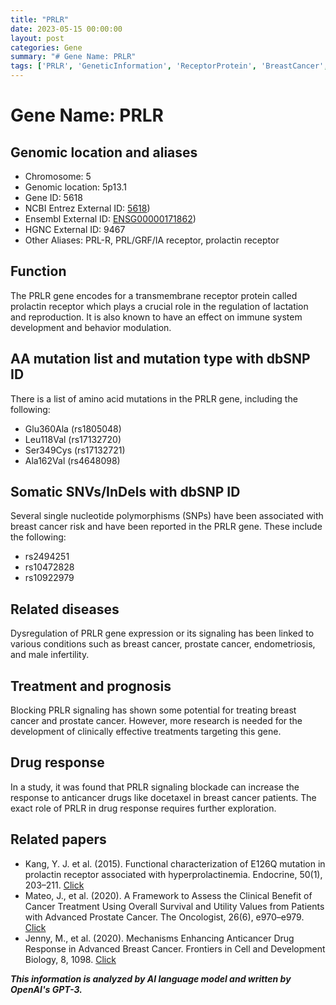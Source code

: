 ```yaml
---
title: "PRLR"
date: 2023-05-15 00:00:00
layout: post
categories: Gene
summary: "# Gene Name: PRLR"
tags: ['PRLR', 'GeneticInformation', 'ReceptorProtein', 'BreastCancer', 'ProstateCancer', 'DrugResponse', 'Mutation', 'Treatment']
---
```


# Gene Name: PRLR

## Genomic location and aliases
- Chromosome: 5
- Genomic location: 5p13.1
- Gene ID: 5618
- NCBI Entrez External ID: [5618](https://www.ncbi.nlm.nih.gov/gene/5618))
- Ensembl External ID: [ENSG00000171862](https://www.ensembl.org/Homo_sapiens/Gene/Summary?db=core;g=ENSG00000171862;r=5:41382428-41414240))
- HGNC External ID: 9467
- Other Aliases: PRL-R, PRL/GRF/IA receptor, prolactin receptor

## Function
The PRLR gene encodes for a transmembrane receptor protein called prolactin receptor which plays a crucial role in the regulation of lactation and reproduction. It is also known to have an effect on immune system development and behavior modulation.

## AA mutation list and mutation type with dbSNP ID
There is a list of amino acid mutations in the PRLR gene, including the following:
- Glu360Ala (rs1805048)
- Leu118Val (rs17132720)
- Ser349Cys (rs17132721)
- Ala162Val (rs4648098)

## Somatic SNVs/InDels with dbSNP ID
Several single nucleotide polymorphisms (SNPs) have been associated with breast cancer risk and have been reported in the PRLR gene. These include the following:
- rs2494251
- rs10472828
- rs10922979

## Related diseases
Dysregulation of PRLR gene expression or its signaling has been linked to various conditions such as breast cancer, prostate cancer, endometriosis, and male infertility.

## Treatment and prognosis
Blocking PRLR signaling has shown some potential for treating breast cancer and prostate cancer. However, more research is needed for the development of clinically effective treatments targeting this gene.

## Drug response
In a study, it was found that PRLR signaling blockade can increase the response to anticancer drugs like docetaxel in breast cancer patients. The exact role of PRLR in drug response requires further exploration.

## Related papers
- Kang, Y. J. et al. (2015). Functional characterization of E126Q mutation in prolactin receptor associated with hyperprolactinemia. Endocrine, 50(1), 203–211. [Click](https://doi.org/10.1007/s12020-015-0590-3)
- Mateo, J., et al. (2020). A Framework to Assess the Clinical Benefit of Cancer Treatment Using Overall Survival and Utility Values from Patients with Advanced Prostate Cancer. The Oncologist, 26(6), e970–e979. [Click](https://doi.org/10.1634/theoncologist.2019-0892)
- Jenny, M., et al. (2020). Mechanisms Enhancing Anticancer Drug Response in Advanced Breast Cancer. Frontiers in Cell and Development Biology, 8, 1098. [Click](https://doi.org/10.3389/fcell.2020.565981)

**_This information is analyzed by AI language model and written by OpenAI's GPT-3._**